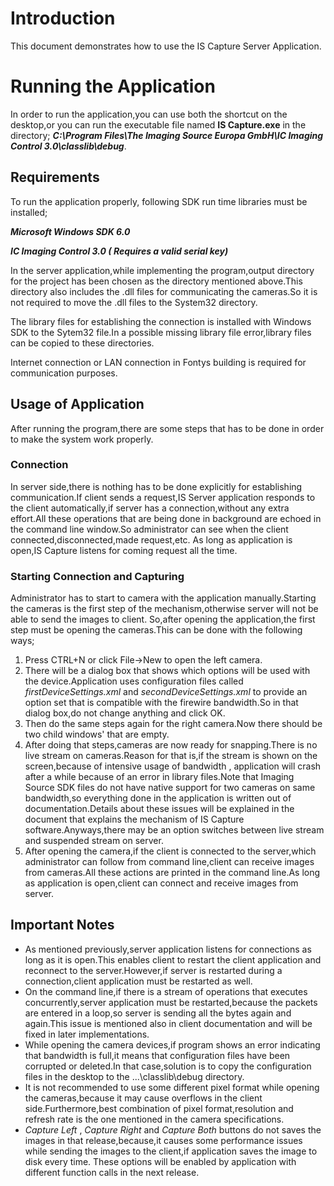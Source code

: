 # Introduction #

This document demonstrates how to use the IS Capture Server Application.

# Running the Application #

In order to run the application,you can use both the shortcut on the desktop,or you can run the executable file named **IS Capture.exe** in the directory; **_C:\Program Files\The Imaging Source Europa GmbH\IC Imaging Control 3.0\classlib\debug_**.

## Requirements ##

To run the application properly, following SDK run time libraries must be installed;

**_Microsoft Windows SDK 6.0_**

**_IC Imaging Control 3.0 ( Requires a valid serial key)_**

In the server application,while implementing the program,output directory for the project has been chosen as the directory mentioned above.This directory also includes the .dll files for communicating the cameras.So it is not required to move the .dll files to the System32 directory.

The library files for establishing the connection is installed with Windows SDK to the Sytem32 file.In a possible missing library file error,library files can be copied to these directories.

Internet connection or LAN connection in Fontys building is required for communication purposes.

## Usage of Application ##

After running the program,there are some steps that has to be done in order to make the system work properly.

### Connection ###

In server side,there is nothing has to be done explicitly for establishing communication.If client sends a request,IS Server application responds to the client automatically,if server has a connection,without any extra effort.All these operations that are being done in background are echoed in the command line window.So administrator can see when the client connected,disconnected,made request,etc. As long as application is open,IS Capture listens for coming request all the time.

### Starting Connection and Capturing ###

Administrator has to start to camera with the application manually.Starting the cameras is the first step of the mechanism,otherwise server will not be able to send the images to client. So,after opening the application,the first step must be opening the cameras.This can be done with the following ways;
  1. Press CTRL+N or click File->New to open the left camera.
  1. There will be a dialog box that shows which options will be used with the device.Application uses configuration files called _firstDeviceSettings.xml_ and _secondDeviceSettings.xml_ to provide an option set that is compatible with the firewire bandwidth.So in that dialog box,do not change anything and click OK.
  1. Then do the same steps again for the right camera.Now there should be two child windows' that are empty.
  1. After doing that steps,cameras are now ready for snapping.There is no live stream on cameras.Reason for that is,if the stream is shown on the screen,because of intensive usage of bandwidth , application will crash after a while because of an error in library files.Note that Imaging Source SDK files do not have native support for two cameras on same bandwidth,so everything done in the application is written out of documentation.Details about these issues will be explained in the document that explains the mechanism of IS Capture software.Anyways,there may be an option switches between live stream  and suspended stream on server.
  1. After opening the camera,if the client is connected to the server,which administrator can follow from command line,client can receive images from cameras.All these actions are printed in the command line.As long as application is open,client can connect and receive images from server.

## Important Notes ##
  * As mentioned previously,server application listens for connections as long as it is open.This enables client to restart the client application and reconnect to the server.However,if server is restarted during a connection,client application must be restarted as well.
  * On the command line,if there is a stream of operations that executes concurrently,server application must be restarted,because the packets are entered in a loop,so server is sending all the bytes again and again.This issue is mentioned also in client documentation and will be fixed in later implementations.
  * While opening the camera devices,if program shows an error indicating that bandwidth is full,it means that configuration files have been corrupted or deleted.In that case,solution is to copy the configuration files in the desktop to the ...\classlib\debug directory.
  * It is not recommended to use some different pixel format while opening the cameras,because it may cause overflows in the client side.Furthermore,best combination of pixel format,resolution and refresh rate is the one mentioned in the camera specifications.
  * _Capture Left_ , _Capture Right_ and _Capture Both_ buttons do not saves the images in that release,because,it causes some performance issues while sending the images to the client,if application saves the image to disk every time. These options will be enabled by application with different function calls in the next release.
